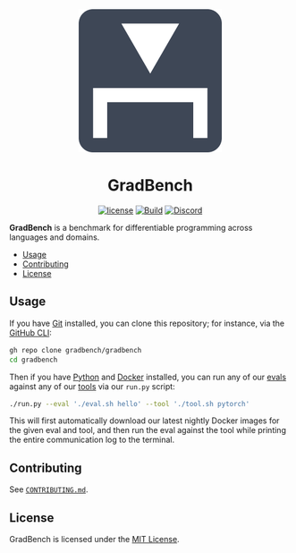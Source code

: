 <div align="center"><img height="256" src="packages/gradbench/src/logo.svg" /></div>
<h1 align="center">GradBench</h1>
<p align="center"><a href="LICENSE"><img src="https://img.shields.io/github/license/rose-lang/rose" alt="license" /></a> <a href="https://github.com/gradbench/gradbench/actions/workflows/build.yml"><img src="https://github.com/gradbench/gradbench/actions/workflows/build.yml/badge.svg" alt="Build" /></a> <a href="https://discord.gg/nPXmPzeykS"><img src="https://dcbadge.vercel.app/api/server/nPXmPzeykS?style=flat" alt="Discord" /></a></p>

**GradBench** is a benchmark for differentiable programming across languages and domains.

<!-- toc -->

- [Usage](#usage)
- [Contributing](#contributing)
- [License](#license)

<!-- tocstop -->

## Usage

If you have [Git][] installed, you can clone this repository; for instance, via the [GitHub CLI][]:

```sh
gh repo clone gradbench/gradbench
cd gradbench
```

Then if you have [Python][] and [Docker][] installed, you can run any of our [evals](evals) against any of our [tools](tools) via our `run.py` script:

```sh
./run.py --eval './eval.sh hello' --tool './tool.sh pytorch'
```

This will first automatically download our latest nightly Docker images for the given eval and tool, and then run the eval against the tool while printing the entire communication log to the terminal.

## Contributing

See [`CONTRIBUTING.md`](CONTRIBUTING.md).

## License

GradBench is licensed under the [MIT License](LICENSE).

[docker]: https://docs.docker.com/engine/install/
[git]: https://git-scm.com/downloads
[github cli]: https://github.com/cli/cli#installation
[python]: https://www.python.org/downloads/
